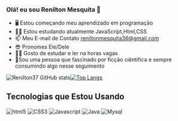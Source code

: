 ### Olá! eu sou Renilton Mesquita 👋

* 🖥️ Estou começando meu aprendizado em programação
* 👨‍💻 Estou estudando atualmente JavaScript,Html,CSS
* 📫 Meu E-mail de Contato reniltonmesquita36@gmail.com
* 😎 Pronomes Ele/Dele
* 👨‍🎓 Gosto de estudar e ler na horas vagas  
* 📌Sou uma pessoa que fascinado por ficção ciêntifica e sempre consumindo algo nesse seguimento

![Renilton37 GitHub stats](https://github-readme-stats.vercel.app/api?username=Renilton37&show_icons=true&theme=radical)[![Top Langs](https://github-readme-stats.vercel.app/api/top-langs/?username=Renilton37&theme=radical)](https://github.com/Renilton37/github-readme-stats)

## Tecnologias que Estou Usando 
<div> 
  <img align= "Center" alt="html5" src="https://img.shields.io/badge/HTML5-E34F26?style=for-the-badge&logo=html5&logoColor=white" />   <img align= "Center" alt="CSS3" src="https://img.shields.io/badge/CSS3-1572B6?style=for-the-badge&logo=css3&logoColor=white" /> <img align= "Center" alt="Javascript" src="https://img.shields.io/badge/JavaScript-F7DF1E?style=for-the-badge&logo=JavaScript&logoColor=white" />  <img align= "Center" alt="Java" src="https://img.shields.io/badge/Java-ED8B00?style=for-the-badge&logo=openjdk&logoColor=white" />  <img align= "Center" alt="Mysql" src="https://img.shields.io/badge/MySQL-00000F?style=for-the-badge&logo=mysql&logoColor=white" /> 
</div>


